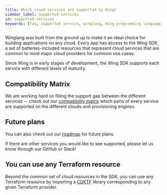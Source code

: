 ```yaml
---
title: Which cloud services are supported by Wing?
sidebar_label: Supported services
id: supported-services
keywords: [faq, supported service, winglang, Wing programming language, Wing language, AWS, GCP, Azure, Function, Bucket, Queue, Topic, API]
---
```


Winglang was built from the ground up to make it an ideal choice for building applications on any cloud. Every app has access to the Wing SDK, a set of batteries-included resources that represent cloud services that are common to most major cloud providers for common use cases.

Since Wing is in early stages of development, the Wing SDK supports each service with different levels of maturity.

## Compatibility Matrix
We are working hard on filling the support gap between the different services -- check out our [compatibility matrix](https://docs.winglang.io/reference/compatibility-matrix) which parts of every service are supported on the different clouds and provisioning engines.

## Future plans
You can also check out our [roadmap](https://docs.winglang.io/status#roadmap) for future plans.

If there are other services you would like to see supported, please let us know through our GitHub or Slack!

## You can use any Terraform resource
Beyond the common set of cloud resources in the SDK, you can use any Terraform resource by importing a [CDKTF](https://github.com/hashicorp/terraform-cdk) library corresponding to any given Terraform provider.

